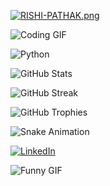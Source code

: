 [![RISHI-PATHAK.png](https://i.postimg.cc/GtgCmmW9/RISHI-PATHAK.png)](https://postimg.cc/rR4bhMFL)

![Coding GIF](https://media.giphy.com/media/13HgwGsXF0aiGY/giphy.gif)

![Python](https://img.shields.io/badge/Python-3776AB?style=for-the-badge&logo=python&logoColor=white)

![GitHub Stats](https://github-readme-stats.vercel.app/api?username=rishifx&show_icons=true&theme=radical)

![GitHub Streak](https://streak-stats.demolab.com/?user=rishifx&theme=radical)

![GitHub Trophies](https://github-profile-trophy.vercel.app/?username=rishifx&theme=onedark)

![Snake Animation](https://github.com/rishifx/rishifx/raw/output/github-contribution-grid-snake.svg)

[![LinkedIn](https://img.shields.io/badge/LinkedIn-0A66C2?style=for-the-badge&logo=linkedin&logoColor=white)](https://linkedin.com/in/rishifx)

![Funny GIF](https://media.giphy.com/media/3o7abKhOpu0NwenH3O/giphy.gif)
